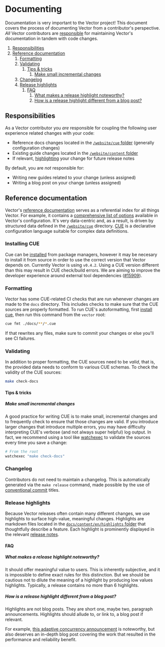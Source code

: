 # Documenting

Documentation is very important to the Vector project! This document covers the
process of documenting Vector from a contributor's perspective. _All_ Vector
contributors are [responsible](#responsibilities) for maintaining Vector's
documentation in tandem with code changes.

<!-- MarkdownTOC autolink="true" style="ordered" indent="   " -->

1. [Responsibilities](#responsibilities)
2. [Reference documentation](#reference-documentation)
   1. [Formatting](#formatting)
   2. [Validating](#validating)
      1. [Tips & tricks](#tips--tricks)
         1. [Make small incremental changes](#make-small-incremental-changes)
   3. [Changelog](#changelog)
   4. [Release highlights](#release-highlights)
      1. [FAQ](#faq)
         1. [What makes a release highlight noteworthy?](#what-makes-a-release-highlight-noteworthy)
         2. [How is a release highlight different from a blog post?](#how-is-a-release-highlight-different-from-a-blog-post)

<!-- /MarkdownTOC -->

## Responsibilities

As a Vector contributor you _are_ responsible for coupling the following user
experience related changes with your code:

- Reference docs changes located in the [`/website/cue` folder](../website/cue) (generally configuration changes)
- Existing guide changes located in the [`/website/content` folder](../website/content)
- If relevant, [highlighting](../website/content/en/highlights) your change for future release notes

By default, you are _not_ responsible for:

- Writing new guides related to your change (unless assigned)
- Writing a blog post on your change (unless assigned)

## Reference documentation

Vector's [reference documentation](https://vector.dev/docs/reference) serves as
a referential index for all things Vector. For example, it contains a
[comprehensive list of options](https://vector.dev/docs/reference/configuration/)
available in Vector's configuration. It's very data-centric and, as a result,
is driven by structured data defined in the [`/website/cue`](../website/cue)
directory. [CUE](https://cuelang.org) is a declarative configuration language
suitable for complex data definitions.

### Installing CUE

Cue can be [installed](https://cuelang.org/docs/install/) from package managers,
however it may be necesary to install it from source in order to use the correct
version that Vector depends on. Currently Vector is using `v0.4.2`. Using a CUE
version different than this may result in CUE check/build errors. We are aiming
to improve the developer experience around external tool dependencies ([#15909](https://github.com/vectordotdev/vector/issues/15909)).

### Formatting

Vector has some CUE-related CI checks that are run whenever changes are made to
the `docs` directory. This includes checks to make sure that the CUE sources are
properly formatted. To run CUE's autoformatting, first [install cue](https://cuelang.org/docs/install/),
then run this command from the `vector` root:

```bash
cue fmt ./docs/**/*.cue
```

If that rewrites any files, make sure to commit your changes or else you'll see
CI failures.

### Validating

In addition to proper formatting, the CUE sources need to be _valid_, that is,
the provided data needs to conform to various CUE schemas. To check the validity
of the CUE sources:

```bash
make check-docs
```

#### Tips & tricks

##### Make small incremental changes

A good practice for writing CUE is to make small, incremental changes and to
frequently check to ensure that those changes are valid. If you introduce larger
changes that introduce multiple errors, you may have difficulty interpreting
CUE's verbose (and not always super helpful) log output. In fact, we recommend
using a tool like [watchexec](https://github.com/watchexec/watchexec) to validate the sources every time you save a
change:

```bash
# From the root
watchexec "make check-docs"
```

### Changelog

Contributors do not need to maintain a changelog. This is automatically generated
via the `make release` command, made possible by the use of
[conventional commit](https://www.conventionalcommits.org/en/v1.0.0/) titles.

### Release highlights

Because Vector releases often contain many different changes, we use highlights
to surface high-value, meaningful changes. Highlights are markdown files located
in the [`docs/content/en/highlights` folder](../website/content/en/highlights) that
thoughtfully describe a feature. Each highlight is prominently displayed in the
relevant [release notes](https://vector.dev/releases/).

#### FAQ

##### What makes a release highlight noteworthy?

It should offer meaningful value to users. This is inherently subjective, and
it is impossible to define exact rules for this distinction. But we should be
cautious not to dilute the meaning of a highlight by producing low values
highlights. Typically, a release contains no more than 6 highlights.

##### How is a release highlight different from a blog post?

Highlights are not blog posts. They are short one, maybe two, paragraph
announcements. Highlights should allude to, or link to, a blog post if
relevant.

For example, [this adaptive concurrency announcement](https://vector.dev/highlights/2020-09-18-adaptive-concurrency)
is noteworthy, but also deserves an in-depth blog post covering the work that
resulted in the performance and reliability benefit.
